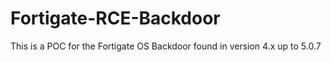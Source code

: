 # Fortigate-RCE-Backdoor
This is a POC for the Fortigate OS Backdoor found in version 4.x up to 5.0.7
